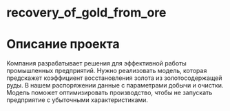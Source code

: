 # recovery_of_gold_from_ore
# Описание проекта
Компания разрабатывает решения для эффективной работы промышленных предприятий.
Нужно реализовать модель, которая предскажет коэффициент восстановления золота из золотосодержащей руды. В нашем распоряжении данные с параметрами добычи и очистки.
Модель поможет оптимизировать производство, чтобы не запускать предприятие с убыточными характеристиками.
